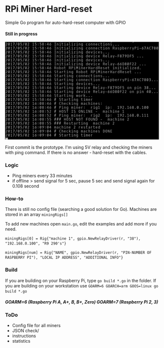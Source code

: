 # RPi Miner Hard-reset
Simple Go program for auto-hard-reset computer with GPIO
#### Still in progress
![console](screenshot.png)

First commit is the prototype. I'm using 5V relay and checking the miners with ping command. If there is no answer - hard-reset with the cables.

### Logic
 * Ping miners every 33 minutes
 * if offline > send signal for 5 sec, pause 5 sec and send signal again for 0.108 second

### How-to

There is still no config file (searching a good solution for Go). Machines are stored in an array `miningRigs[]`

To add new machines open `main.go`, edit the examples and add more if you need.
```
miningRigs[0] = Rig{"machine 1", gpio.NewRelayDriver(r, "38"), "192.168.0.100", "R9 290's"}
```

```
miningRigs[num] = Rig{"NAME", gpio.NewRelayDriver(r, "PIN-NUMBER OF RASPBERRY PI"), "LOCAL IP ADDRESS", "ADDITIONAL INFO"}
```

### Build
If you are building on your Raspberry Pi, type `go build *.go` in the folder.
If you are building on your workstation use `GOARM=6 GOARCH=arm GOOS=linux go build *.go`
##### GOARM=6 (Raspberry Pi A, A+, B, B+, Zero) GOARM=7 (Raspberry Pi 2, 3)

### ToDo
* Config file for all miners
* JSON check/
* instructions
* statistics